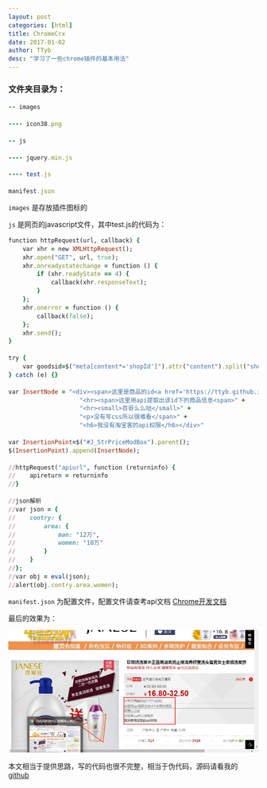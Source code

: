 ```yaml
---
layout: post
categories: [html]
title: ChromeCrx
date: 2017-01-02
author: TTyb
desc: "学习了一些chrome插件的基本用法"
---
```


### 文件夹目录为：

~~~ruby
-- images

---- icon38.png

-- js

---- jquery.min.js

---- test.js

manifest.json
~~~

`images` 是存放插件图标的

`js` 是网页的javascript文件，其中test.js的代码为：

~~~ruby
function httpRequest(url, callback) {
    var xhr = new XMLHttpRequest();
    xhr.open("GET", url, true);
    xhr.onreadystatechange = function () {
        if (xhr.readyState == 4) {
            callback(xhr.responseText);
        }
    };
    xhr.onerror = function () {
        callback(false);
    };
    xhr.send();
}

try {
    var goodsid=$("meta[content*='shopId']").attr("content").split("shopId=")[1].split(";")[0];
} catch (e) {}

var InsertNode = "<div><span>这里是商品的id<a href='https://ttyb.github.io' target='_blank' class='mnav'>" + goodsid + "</a></span>" +
                    "<hr><span>这里用api提取出该id下的商品信息<span>" +
                    "<hr><small>百哥么么哒</small>" +
                    "<p>没有写css所以很难看</span>" +
                    "<h6>我没有淘宝客的api权限</h6></div>"

var InsertionPoint=$("#J_StrPriceModBox").parent();
$(InsertionPoint).append(InsertNode);

//httpRequest("apiurl", function (returninfo) {
//    apireturn = returninfo
//}

//json解析
//var json = {
//    contry: {
//        area: {
//            man: "12万",
//            women: "10万"
//        }
//    }
//};
//var obj = eval(json);
//alert(obj.contry.area.women);
~~~

`manifest.json` 为配置文件，配置文件请查考api文档 [Chrome开发文档](http://open.chrome.360.cn/extension_dev/overview.html)

最后的效果为：

<p style="text-align:center"><img src="/static/postimage/html/crx/996148-20170102103715284-478700539.jpg" class="img-responsive center-block"/></p>

本文相当于提供思路，写的代码也很不完整，相当于伪代码，源码请看我的 [github](https://github.com/TTyb/mycrx)